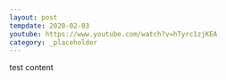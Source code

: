 ```yaml
---
layout: post
tempdate: 2020-02-03
youtube: https://www.youtube.com/watch?v=hTyrc1zjKEA
category: _placeholder
---
```

test content